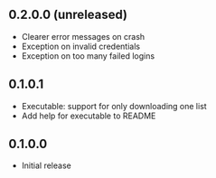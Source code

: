 ## 0.2.0.0 (unreleased)

* Clearer error messages on crash
* Exception on invalid credentials
* Exception on too many failed logins

## 0.1.0.1

* Executable: support for only downloading one list
* Add help for executable to README

## 0.1.0.0

* Initial release
